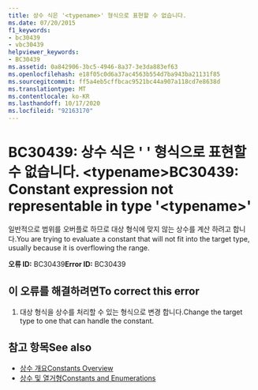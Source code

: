 ```yaml
---
title: 상수 식은 '<typename>' 형식으로 표현할 수 없습니다.
ms.date: 07/20/2015
f1_keywords:
- bc30439
- vbc30439
helpviewer_keywords:
- BC30439
ms.assetid: 0a842906-3bc5-4946-8a37-3e3da883ef63
ms.openlocfilehash: e18f05c0d6a37ac4563b554d7ba943ba21131f85
ms.sourcegitcommit: ff5a4eb5cffbcac9521bc44a907a118cd7e8638d
ms.translationtype: MT
ms.contentlocale: ko-KR
ms.lasthandoff: 10/17/2020
ms.locfileid: "92163170"
---
```

# <a name="bc30439-constant-expression-not-representable-in-type-typename"></a><span data-ttu-id="03498-102">BC30439: 상수 식은 ' ' 형식으로 표현할 수 없습니다. \<typename></span><span class="sxs-lookup"><span data-stu-id="03498-102">BC30439: Constant expression not representable in type '\<typename>'</span></span>

<span data-ttu-id="03498-103">일반적으로 범위를 오버플로 하므로 대상 형식에 맞지 않는 상수를 계산 하려고 합니다.</span><span class="sxs-lookup"><span data-stu-id="03498-103">You are trying to evaluate a constant that will not fit into the target type, usually because it is overflowing the range.</span></span>

 <span data-ttu-id="03498-104">**오류 ID:** BC30439</span><span class="sxs-lookup"><span data-stu-id="03498-104">**Error ID:** BC30439</span></span>

## <a name="to-correct-this-error"></a><span data-ttu-id="03498-105">이 오류를 해결하려면</span><span class="sxs-lookup"><span data-stu-id="03498-105">To correct this error</span></span>

1. <span data-ttu-id="03498-106">대상 형식을 상수를 처리할 수 있는 형식으로 변경 합니다.</span><span class="sxs-lookup"><span data-stu-id="03498-106">Change the target type to one that can handle the constant.</span></span>

## <a name="see-also"></a><span data-ttu-id="03498-107">참고 항목</span><span class="sxs-lookup"><span data-stu-id="03498-107">See also</span></span>

- [<span data-ttu-id="03498-108">상수 개요</span><span class="sxs-lookup"><span data-stu-id="03498-108">Constants Overview</span></span>](../../programming-guide/language-features/constants-enums/constants-overview.md)
- [<span data-ttu-id="03498-109">상수 및 열거형</span><span class="sxs-lookup"><span data-stu-id="03498-109">Constants and Enumerations</span></span>](../constants-and-enumerations.md)
